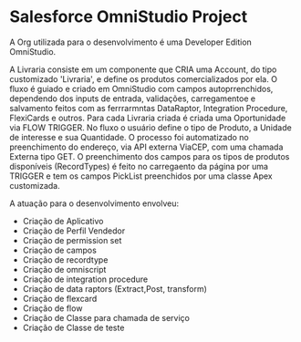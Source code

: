 # Salesforce OmniStudio Project

A Org utilizada para o desenvolvimento é uma Developer Edition OmniStudio.

A Livraria consiste em um componente que CRIA uma Account, do tipo customizado 'Livraria', e define os produtos comercializados por ela.
O fluxo é guiado e criado em OmniStudio com campos autoprrenchidos, dependendo dos inputs de entrada, validações, carregamentoe e salvamento feitos com as ferrrarmntas DataRaptor, Integration Procedure, FlexiCards e outros.
Para cada Livraria criada é criada uma Oportunidade via FLOW TRIGGER.
No fluxo o usuário define o tipo de Produto, a Unidade de interesse e sua Quantidade.
O processo foi automatizado no preenchimento do endereço, via API externa ViaCEP, com uma chamada Externa tipo GET.
O preenchimento dos campos para os tipos de produtos disponíveis (RecordTypes) é feito no carregaento da página por uma TRIGGER e tem os campos PickList preenchidos por uma classe Apex customizada.

A atuação para o desenvolvimento envolveu:
- Criação de Aplicativo
- Criação de Perfil Vendedor
- Criação de permission set
- Criação de campos
- Criação de recordtype
- Criação de omniscript
- Criação de integration procedure
- Criação de data raptors (Extract,Post, transform)
- Criação de flexcard
- Criação de flow
- Criação de Classe para chamada de serviço
- Criação de Classe de teste
